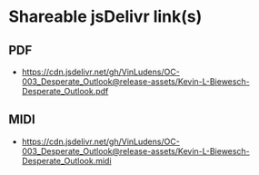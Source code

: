 # Shareable jsDelivr link(s)
## PDF
- https://cdn.jsdelivr.net/gh/VinLudens/OC-003_Desperate_Outlook@release-assets/Kevin-L-Biewesch-Desperate_Outlook.pdf
## MIDI
- https://cdn.jsdelivr.net/gh/VinLudens/OC-003_Desperate_Outlook@release-assets/Kevin-L-Biewesch-Desperate_Outlook.midi
